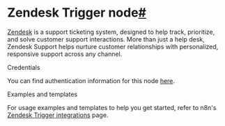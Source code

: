 [](https://github.com/n8n-io/n8n-docs/edit/main/docs/integrations/builtin/trigger-nodes/n8n-nodes-base.zendesktrigger.md "Edit this page")

# Zendesk Trigger node[#](#zendesk-trigger-node "Permanent link")

[Zendesk](https://www.zendesk.com/) is a support ticketing system, designed to help track, prioritize, and solve customer support interactions. More than just a help desk, Zendesk Support helps nurture customer relationships with personalized, responsive support across any channel.

Credentials

You can find authentication information for this node [here](../../credentials/zendesk/).

Examples and templates

For usage examples and templates to help you get started, refer to n8n's [Zendesk Trigger integrations](https://n8n.io/integrations/zendesk-trigger/) page.